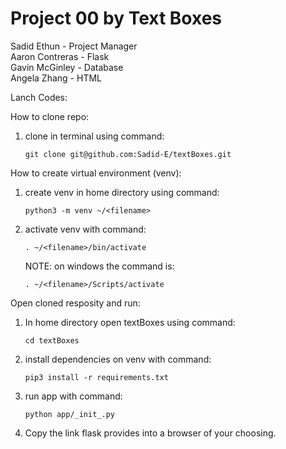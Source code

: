 # Project 00 by Text Boxes   
Sadid Ethun - Project Manager  
Aaron Contreras - Flask  
Gavin McGinley - Database  
Angela Zhang - HTML  

Lanch Codes:

How to clone repo:
  1. clone in terminal using command:  
     ```
     git clone git@github.com:Sadid-E/textBoxes.git
     ```
How to create virtual environment (venv):
  1. create venv in home directory using command:  
     ```
     python3 -m venv ~/<filename>
     ```
  2. activate venv with command: 
     ```
     . ~/<filename>/bin/activate  
     ```
     NOTE: on windows the command is:  
     ```
     . ~/<filename>/Scripts/activate
     ```
  
Open cloned resposity and run:
  1. In home directory open textBoxes using command:   
     ```
     cd textBoxes
     ```
  2. install dependencies on venv with command:  
     ```
     pip3 install -r requirements.txt  
     ```
  3. run app with command: 
     ```  
     python app/_init_.py
     ```
  4. Copy the link flask provides into a browser of your choosing. 
  
  
  
